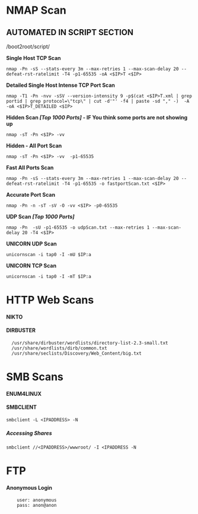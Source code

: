 
# NMAP Scan

## AUTOMATED IN SCRIPT SECTION
/boot2root/script/

**Single Host TCP Scan**
```
nmap -Pn -sS --stats-every 3m --max-retries 1 --max-scan-delay 20 --defeat-rst-ratelimit -T4 -p1-65535 -oA <$IP>T <$IP>
```
**Detailed Single Host Intense TCP Port Scan**
```
nmap -T1 -Pn -nvv -sSV --version-intensity 9 -p$(cat <$IP>T.xml | grep portid | grep protocol=\"tcp\" | cut -d'"' -f4 | paste -sd "," -)  -A -oA <$IP>T_DETAILED <$IP>
```


**Hidden Scan *[Top 1000 Ports]* - IF You think some ports are not showing up**
```
nmap -sT -Pn <$IP> -vv 
```
**Hidden - All Port Scan**
```
nmap -sT -Pn <$IP> -vv  -p1-65535
```
**Fast All Ports Scan**
```
nmap -Pn -sS --stats-every 3m --max-retries 1 --max-scan-delay 20 --defeat-rst-ratelimit -T4 -p1-65535 -o fastportScan.txt <$IP>
```
**Accurate Port Scan**
```
nmap -Pn -n -sT -sV -O -vv <$IP> -p0-65535 
```
**UDP Scan *[Top 1000 Ports]***
```
nmap -Pn  -sU -p1-65535 -o udpScan.txt --max-retries 1 --max-scan-delay 20 -T4 <$IP>
```

**UNICORN UDP Scan**
```
unicornscan -i tap0 -I -mU $IP:a
```
**UNICORN TCP Scan**
```
unicornscan -i tap0 -I -mT $IP:a
```


# HTTP Web Scans

#### NIKTO
#### DIRBUSTER
```
  /usr/share/dirbuster/wordlists/directory-list-2.3-small.txt
  /usr/share/wordlists/dirb/common.txt
  /usr/share/seclists/Discovery/Web_Content/big.txt
```

# SMB Scans

#### ENUM4LINUX
#### SMBCLIENT
```
smbclient -L <IPADDRESS> -N
```
##### Accessing Shares
```
smbclient //<IPADDRESS>/wwwroot/ -I <IPADDRESS -N
```

# FTP 

#### Anonymous Login
```
    user: anonymous
    pass: anon@anon
```
